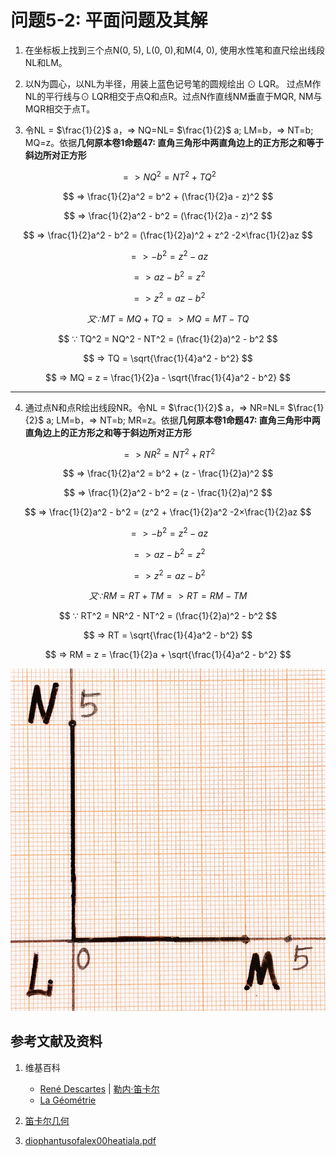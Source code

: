 # 问题5-2: 平面问题及其解

1. 在坐标板上找到三个点N(0, 5), L(0, 0),和M(4, 0), 使用水性笔和直尺绘出线段NL和LM。

2. 以N为圆心，以NL为半径，用装上蓝色记号笔的圆规绘出 ⊙ LQR。
过点M作NL的平行线与⊙ LQR相交于点Q和点R。过点N作直线NM垂直于MQR, NM与MQR相交于点T。

3. 令NL = $\frac{1}{2}$ a，=> NQ=NL= $\frac{1}{2}$ a; LM=b，=> NT=b; MQ=z。依据**几何原本卷1命题47: 直角三角形中两直角边上的正方形之和等于斜边所对正方形**

$$ => NQ^2 = NT^2 + TQ^2 $$

$$ => \frac{1}{2}a^2 = b^2 + (\frac{1}{2}a - z)^2 $$

$$ => \frac{1}{2}a^2 - b^2 = (\frac{1}{2}a - z)^2 $$

$$ => \frac{1}{2}a^2 - b^2 = (\frac{1}{2}a)^2 + z^2 -2×\frac{1}{2}az $$

$$ => - b^2 = z^2 - az $$

$$ => az - b^2 = z^2  $$

$$ => z^2 = az - b^2  $$

$$ 又 ∵ MT = MQ + TQ => MQ = MT - TQ $$

$$ ∵ TQ^2 = NQ^2 - NT^2 = (\frac{1}{2}a)^2 - b^2 $$

$$ => TQ = \sqrt{\frac{1}{4}a^2 - b^2} $$

$$ => MQ = z = \frac{1}{2}a - \sqrt{\frac{1}{4}a^2 - b^2} $$

----------------------------
4. 通过点N和点R绘出线段NR。令NL = $\frac{1}{2}$ a，=> NR=NL= $\frac{1}{2}$ a; LM=b，=> NT=b; MR=z。依据**几何原本卷1命题47: 直角三角形中两直角边上的正方形之和等于斜边所对正方形**

$$ => NR^2 = NT^2 + RT^2 $$

$$ => \frac{1}{2}a^2 = b^2 + (z - \frac{1}{2}a)^2 $$

$$ => \frac{1}{2}a^2 - b^2 = (z - \frac{1}{2}a)^2 $$

$$ => \frac{1}{2}a^2 - b^2 = (z^2 + \frac{1}{2}a^2 -2×\frac{1}{2}az $$

$$ => - b^2 = z^2 - az $$

$$ => az - b^2 = z^2  $$

$$ => z^2 = az - b^2  $$

$$ 又 ∵ RM = RT + TM => RT = RM - TM $$

$$ ∵ RT^2 = NR^2 - NT^2 = (\frac{1}{2}a)^2 - b^2 $$

$$ => RT = \sqrt{\frac{1}{4}a^2 - b^2} $$

$$ => RM = z = \frac{1}{2}a + \sqrt{\frac{1}{4}a^2 - b^2} $$

![](/images/函数和极限/笛卡尔的《几何》中典型的推演实验/章1/问题5-2/1a1.jpg)

## 参考文献及资料

1. 维基百科
	- [René Descartes](https://en.wikipedia.org/wiki/Ren%C3%A9_Descartes) | [勒内·笛卡尔](https://zh.wikipedia.org/wiki/勒内·笛卡尔) 
	- [La Géométrie](https://en.wikipedia.org/wiki/La_Géométrie)

2. [笛卡尔几何](https://chuangshi.qq.com/read/47785968/4) 
3. [diophantusofalex00heatiala.pdf](https://archive.org/download/diophantusofalex00heatiala/diophantusofalex00heatiala.pdf) 



